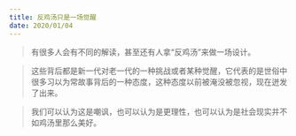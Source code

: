 ```yaml
---
title: 反鸡汤只是一场觉醒
date: 2020/01/04
---
```

> 有很多人会有不同的解读，甚至还有人拿“反鸡汤”来做一场设计。

> 这些背后都是新一代对老一代的一种挑战或者某种觉醒，它代表的是世俗中很多习以为常故事背后的一种态度，这种态度以前被淹没被忽视，现在迸发了出来。

> 我们可以认为这是嘲讽，也可以认为是更理性，也可以认为是社会现实并不如鸡汤里那么美好。





